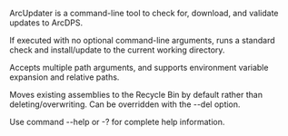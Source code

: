 ArcUpdater is a command-line tool to check for, download, and validate updates to ArcDPS.

If executed with no optional command-line arguments, runs a standard check and install/update to the current working directory.

Accepts multiple path arguments, and supports environment variable expansion and relative paths.

Moves existing assemblies to the Recycle Bin by default rather than deleting/overwriting. Can be overridden with the --del option.

Use command --help or -? for complete help information.
